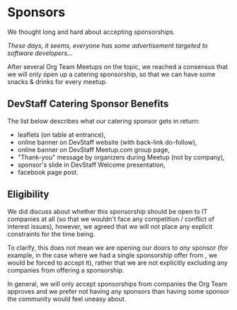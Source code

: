 # Sponsors

We thought long and hard about accepting sponsorships. 

_These days, it seems, everyone has some advertisement targeted to software developers..._

After several Org Team Meetups on the topic, we reached a consensus that we will only open up a catering sponsorship, 
so that we can have some snacks & drinks for every meetup. 

## DevStaff Catering Sponsor Benefits
The list below describes what our catering sponsor gets in return: 

* leaflets (on table at entrance),
* online banner on DevStaff website (with back-link do-follow),
* online banner on DevStaff Meetup.com group page,
* "Thank-you" message by organizers during Meetup (not by company),
* sponsor's slide in DevStaff Welcome presentation,
* facebook page post.

## Eligibility
We did discuss about whether this sponsorship should be open to IT companies at all (so that we wouldn't face any competition / 
conflict of interest issues), however, we agreed that we will not place any explicit constraints for the time being. 

To clarify, this does not mean we are opening our doors to *any* sponsor (for example, in the case where we had a single 
sponsorship offer from <name-some-unethical-company-here>, we would be forced to accept it), rather that we are not explicitly
excluding any companies from offering a sponsorship. 

In general, we will only accept sponsorships from companies the Org Team approves and we prefer not having any sponsors than 
having some sponsor the community would feel uneasy about. 
